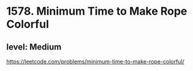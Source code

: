 # 1578. Minimum Time to Make Rope Colorful
## level: Medium

https://leetcode.com/problems/minimum-time-to-make-rope-colorful/
